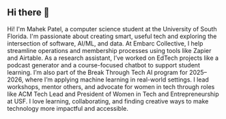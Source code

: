 ## Hi there 👋

Hi! I'm Mahek Patel, a computer science student at the University of South Florida. I'm passionate about creating smart, useful tech and exploring the intersection of software, AI/ML, and data. At Embarc Collective, I help streamline operations and membership processes using tools like Zapier and Airtable. As a research assistant, I’ve worked on EdTech projects like a podcast generator and a course-focused chatbot to support student learning. I’m also part of the Break Through Tech AI program for 2025–2026, where I’m applying machine learning in real-world settings. I lead workshops, mentor others, and advocate for women in tech through roles like ACM Tech Lead and President of Women in Tech and Entrepreneurship at USF. I love learning, collaborating, and finding creative ways to make technology more impactful and accessible.

<!--
**mahekp05/mahekp05** is a ✨ _special_ ✨ repository because its `README.md` (this file) appears on your GitHub profile.

Here are some ideas to get you started:

- 🔭 I’m currently working on ...
- 🌱 I’m currently learning ...
- 👯 I’m looking to collaborate on ...
- 🤔 I’m looking for help with ...
- 💬 Ask me about ...
- 📫 How to reach me: ...
- 😄 Pronouns: ...
- ⚡ Fun fact: ...
-->
